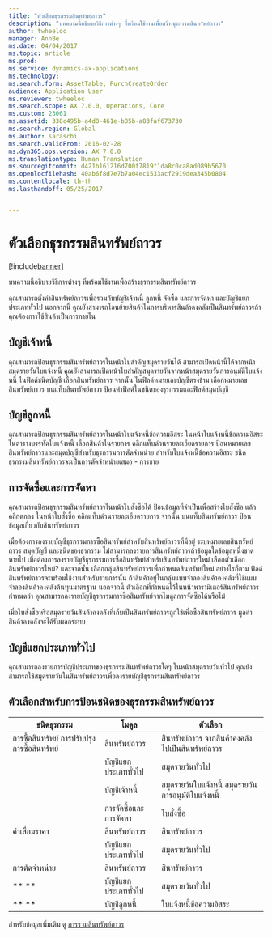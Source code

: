 ```yaml
---
title: "ตัวเลือกธุรกรรมสินทรัพย์ถาวร"
description: "บทความนี้อธิบายวิธีการต่างๆ ที่พร้อมใช้งานเพื่อสร้างธุรกรรมสินทรัพย์ถาวร"
author: twheeloc
manager: AnnBe
ms.date: 04/04/2017
ms.topic: article
ms.prod: 
ms.service: dynamics-ax-applications
ms.technology: 
ms.search.form: AssetTable, PurchCreateOrder
audience: Application User
ms.reviewer: twheeloc
ms.search.scope: AX 7.0.0, Operations, Core
ms.custom: 23061
ms.assetid: 338c495b-a4d8-461e-b85b-a83faf673730
ms.search.region: Global
ms.author: saraschi
ms.search.validFrom: 2016-02-28
ms.dyn365.ops.version: AX 7.0.0
ms.translationtype: Human Translation
ms.sourcegitcommit: d421b161216d700f7819f1da8c0ca8ad089b5670
ms.openlocfilehash: 40ab6f8d7e7b7a04ec1533acf2919dea345b0804
ms.contentlocale: th-th
ms.lasthandoff: 05/25/2017


---
```


# <a name="fixed-asset-transaction-options"></a>ตัวเลือกธุรกรรมสินทรัพย์ถาวร

[!include[banner](../includes/banner.md)]


บทความนี้อธิบายวิธีการต่างๆ ที่พร้อมใช้งานเพื่อสร้างธุรกรรมสินทรัพย์ถาวร

คุณสามารถตั้งค่าสินทรัพย์ถาวรเพื่อรวมกับบัญชีเจ้าหนี้ ลูกหนี้ จัดซื้อ และการจัดหา และบัญชีแยกประเภททั่วไป  นอกจากนี้ คุณยังสามารถโอนย้ายสินค้าในการบริหารสินค้าคงคลังเป็นสินทรัพย์ถาวรถ้าคุณต้องการใช้สินค้าเป็นการภายใน

## <a name="accounts-payable"></a>บัญชีเจ้าหนี้
คุณสามารถป้อนธุรกรรมสินทรัพย์ถาวรในหน้าใบสำคัญสมุดรายวันได้ สามารถเปิดหน้านี้ได้จากหน้าสมุดรายวันใบแจ้งหนี้ คุณยังสามารถเปิดหน้าใบสำคัญสมุดรายวันจากหน้าสมุดรายวันการอนุมัติใบแจ้งหนี้ ในฟิลด์ชนิดบัญชี เลือกสินทรัพย์ถาวร จากนั้น ในฟิลด์หมายเลขบัญชีตรงข้าม เลือกหมายเลขสินทรัพย์ถาวร บนแท็บสินทรัพย์ถาวร ป้อนค่าฟิลด์ในชนิดของธุรกรรมและฟิลด์สมุดบัญชี

## <a name="accounts-receivable"></a>บัญชีลูกหนี้
คุณสามารถป้อนธุรกรรมสินทรัพย์ถาวรในหน้าใบแจ้งหนี้ข้อความอิสระ  ในหน้าใบแจ้งหนี้ข้อความอิสระ ในตารางบรรทัดใบแจ้งหนี้ เลือกสินค้าในรายการ คลิกแท็บด่วนรายละเอียดรายการ ป้อนหมายเลขสินทรัพย์ถาวรและสมุดบัญชีสำหรับธุรกรรมการตัดจำหน่าย สำหรับใบแจ้งหนี้ข้อความอิสระ ชนิดธุรกรรมสินทรัพย์ถาวรจะเป็นการตัดจำหน่ายเสมอ - การขาย

## <a name="procurement-and-sourcing"></a>การจัดซื้อและการจัดหา
คุณสามารถป้อนธุรกรรมสินทรัพย์ถาวรในหน้าใบสั่งซื้อได้ ป้อนข้อมูลที่จำเป็นเพื่อสร้างใบสั่งซื้อ แล้วคลิกตกลง ในหน้าใบสั่งซื้อ คลิกแท็บด่วนรายละเอียดรายการ จากนั้น บนแท็บสินทรัพย์ถาวร ป้อนข้อมูลเกี่ยวกับสินทรัพย์ถาวร 

เมื่อต้องการลงรายบัญชีธุรกรรมการซื้อสินทรัพย์สำหรับสินทรัพย์ถาวรที่มีอยู่ ระบุหมายเลขสินทรัพย์ถาวร สมุดบัญชี และชนิดของธุรกรรม ไม่สามารถลงรายการสินทรัพย์ถาวรถ้าข้อมูลใดข้อมูลหนึ่งขาดหายไป เมื่อต้องการลงรายบัญชีธุรกรรมการซื้อสินทรัพย์สำหรับสินทรัพย์ถาวรใหม่ เลือกตัวเลือกสินทรัพย์ถาวรใหม่? และจากนั้น เลือกกลุ่มสินทรัพย์ถาวรเพื่อกำหนดสินทรัพย์ใหม่ อย่างไรก็ตาม ฟิลด์สินทรัพย์ถาวรจะพร้อมใช้งานสำหรับรายการนั้น ถ้าสินค้าอยู่ในกลุ่มแบบจำลองสินค้าคงคลังที่ใช้แบบจำลองสินค้าคงคลังต้นทุนมาตรฐาน นอกจากนี้ ตัวเลือกที่กำหนดไว้ในหน้าพารามิเตอร์สินทรัพย์ถาวรกำหนดว่า คุณสามารถลงรายบัญชีธุรกรรมการซื้อสินทรัพย์จากโมดูลการจัดซื้อได้หรือไม่ 

เมื่อใบสั่งซื้อหรือสมุดรายวันสินค้าคงคลังที่เก็บเป็นสินทรัพย์ถาวรถูกใช้เพื่อซื้อสินทรัพย์ถาวร มูลค่าสินค้าคงคลังจะได้รับผลกระทบ

## <a name="general-ledger"></a>บัญชีแยกประเภททั่วไป
คุณสามารถลงรายการบัญชีประเภทของธุรกรรมสินทรัพย์ถาวรใดๆ ในหน้าสมุดรายวันทั่วไป คุณยังสามารถใช้สมุดรายวันในสินทรัพย์ถาวรเพื่อลงรายบัญชีธุรกรรมสินทรัพย์ถาวร

## <a name="options-for-entering-fixed-asset-transaction-types"></a>ตัวเลือกสำหรับการป้อนชนิดของธุรกรรมสินทรัพย์ถาวร


| ชนิดธุรกรรม                    | โมดูล                   | ตัวเลือก                                   |
|-------------------------------------|--------------------------|-------------------------------------------|
| การซื้อสินทรัพย์ การปรับปรุงการซื้อสินทรัพย์ | สินทรัพย์ถาวร             | สินทรัพย์ถาวร จากสินค้าคงคลังไปเป็นสินทรัพย์ถาวร   |
|                                     | บัญชีแยกประเภททั่วไป           | สมุดรายวันทั่วไป                           |
|                                     | บัญชีเจ้าหนี้         | สมุดรายวันใบแจ้งหนี้ สมุดรายวันการอนุมัติใบแจ้งหนี้ |
|                                     | การจัดซื้อและการจัดหา | ใบสั่งซื้อ                            |
| ค่าเสื่อมราคา                        | สินทรัพย์ถาวร             | สินทรัพย์ถาวร                              |
|                                     | บัญชีแยกประเภททั่วไป           | สมุดรายวันทั่วไป                           |
| การตัดจำหน่าย                            | สินทรัพย์ถาวร             | สินทรัพย์ถาวร                              |
| ** **                               | บัญชีแยกประเภททั่วไป           | สมุดรายวันทั่วไป                           |
| ** **                               | บัญชีลูกหนี้      | ใบแจ้งหนี้ข้อความอิสระ                         |



สำหรับข้อมูลเพิ่มเติม ดู [การรวมสินทรัพย์ถาวร](fixed-asset-integration.md)




